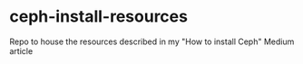 # ceph-install-resources
Repo to house the resources described in my "How to install Ceph" Medium article 
